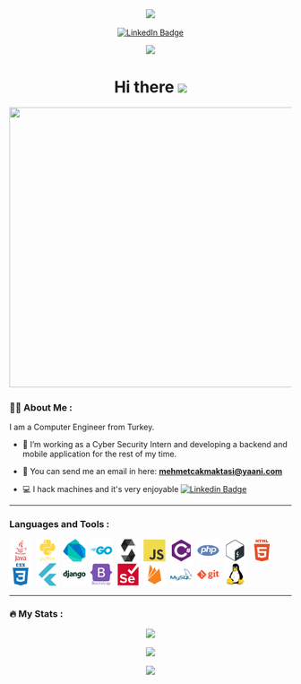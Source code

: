 
<div id="header" align="center">
  <img src="https://media.giphy.com/media/M9gbBd9nbDrOTu1Mqx/giphy.gif" width="100"/>
</div>
<p align="center">
<a href="https://www.linkedin.com/in/mehmet-01100011-/"><img src="https://img.shields.io/badge/LinkedIn-blue?logo=linkedin&logoColor=white&style=for-the-badge" alt="LinkedIn Badge"></a>
</p>
<p align="center">
<img src="https://komarev.com/ghpvc/?username=daddydemir" />

</p>
<h1 align="center">
  Hi there
  <img src="https://media.giphy.com/media/hvRJCLFzcasrR4ia7z/giphy.gif" width="30px"/>
</h1>

<div align="center">
  <img src="https://media.giphy.com/media/dWesBcTLavkZuG35MI/giphy.gif" width="800" height="500"/>
</div>

### :man_technologist: About Me :
I am a Computer Engineer from Turkey.

- :telescope: I’m working as a Cyber Security Intern and developing a backend and mobile application for the rest of my time.

- :email: You can send me an email in here: **mehmetcakmaktasi@yaani.com**

- :computer: I hack machines and it's very enjoyable [![Linkedin Badge](https://img.shields.io/badge/TryHackMe-black?style=flat&logo=tryhackme&logoColor=white)](https://tryhackme.com/p/demironW47)

---
###  Languages and Tools :
<div>
  <img src="https://github.com/devicons/devicon/blob/master/icons/java/java-plain-wordmark.svg" title="Java" alt="Java" width="40" height="40"/>&nbsp;
   <img src="https://github.com/devicons/devicon/blob/master/icons/python/python-plain-wordmark.svg" title="Python" alt="Python" width="40" height="40"/>&nbsp;
   <img src="https://github.com/devicons/devicon/blob/master/icons/dart/dart-original.svg" title="Dart" alt="Dart" width="40" height="40"/>&nbsp;
   <img src="https://github.com/devicons/devicon/blob/master/icons/go/go-original-wordmark.svg" title="Go" alt="Go" width="40" height="40"/>&nbsp;
   <img src="https://github.com/devicons/devicon/blob/master/icons/solidity/solidity-original.svg" title="Solidty" alt="Solidty" width="40" height="40"/>&nbsp;
   <img src="https://github.com/devicons/devicon/blob/master/icons/javascript/javascript-original.svg" title="Javascript" alt="Javascript" width="40" height="40"/>&nbsp;
   <img src="https://github.com/devicons/devicon/blob/master/icons/csharp/csharp-plain.svg" title="Csharp" alt="csharp" width="40" height="40"/>&nbsp;
   <img src="https://github.com/devicons/devicon/blob/master/icons/php/php-plain.svg" title="Php" alt="php" width="40" height="40"/>&nbsp;
   <img src="https://github.com/devicons/devicon/blob/master/icons/bash/bash-original.svg" title="" alt="" width="40" height="40"/>&nbsp;
   <img src="https://github.com/devicons/devicon/blob/master/icons/html5/html5-plain-wordmark.svg" title="Html" alt="html" width="40" height="40"/>&nbsp;
   <img src="https://github.com/devicons/devicon/blob/master/icons/css3/css3-plain-wordmark.svg" title="css" alt="css" width="40" height="40"/>&nbsp;
   <img src="https://github.com/devicons/devicon/blob/master/icons/flutter/flutter-plain.svg" title="flutter" alt="flutter" width="40" height="40"/>&nbsp;
   <img src="https://github.com/devicons/devicon/blob/master/icons/django/django-plain-wordmark.svg" title="" alt="" width="40" height="40"/>&nbsp;
   <img src="https://github.com/devicons/devicon/blob/master/icons/bootstrap/bootstrap-plain-wordmark.svg" title="" alt="" width="40" height="40"/>&nbsp;
   <img src="https://github.com/devicons/devicon/blob/master/icons/selenium/selenium-original.svg" title="" alt="" width="40" height="40"/>&nbsp;
   <img src="https://github.com/devicons/devicon/blob/master/icons/firebase/firebase-plain.svg" title="" alt="" width="40" height="40"/>&nbsp;
   <img src="https://github.com/devicons/devicon/blob/master/icons/mysql/mysql-plain-wordmark.svg" title="" alt="" width="40" height="40"/>&nbsp;
   <img src="https://github.com/devicons/devicon/blob/master/icons/git/git-plain-wordmark.svg" title="" alt="" width="40" height="40"/>&nbsp;
   <img src="https://github.com/devicons/devicon/blob/master/icons/linux/linux-original.svg" title="" alt="" width="40" height="40"/>&nbsp;
</div>

---

### :fire: My Stats :
<p align="center">
<img src="http://github-readme-streak-stats.herokuapp.com?user=daddydemir&theme=dark&background=000000" />
</p>

<p align="center">
<img src="https://github-readme-stats.vercel.app/api/top-langs/?username=daddydemir&layout=compact&theme=vision-friendly-dark" />
</p>

<p align="center">
<img src="https://github-readme-stats.vercel.app/api?username=daddydemir&show_icons=true&theme=vision-friendly-dark&include_all_commits=true&count_private=trueicons=true&hide=contribs,prs" />
</p>
<p align="center">














